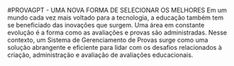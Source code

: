 #PROVAGPT - UMA NOVA FORMA DE SELECIONAR OS MELHORES
Em um mundo cada vez mais voltado para a tecnologia, a educação também tem se beneficiado das inovações que surgem. Uma área em constante evolução é a forma como as avaliações e
provas são administradas. Nesse contexto, um Sistema de Gerenciamento de Provas surge como uma solução abrangente e eficiente para lidar com os desafios relacionados à criação, administração e
avaliação de avaliações educacionais.
#


